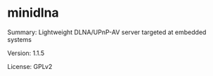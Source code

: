 #           minidlna
 
Summary:        Lightweight DLNA/UPnP-AV server targeted at embedded systems
 
Version:        1.1.5
 
License:        GPLv2 
 
